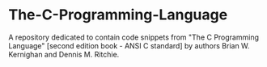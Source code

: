 # The-C-Programming-Language
A repository dedicated to contain code snippets from "The C Programming Language" [second edition book - ANSI C standard] by authors Brian W. Kernighan and Dennis M. Ritchie.
